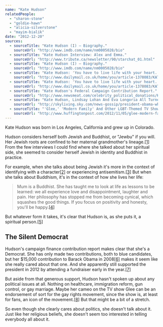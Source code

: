 ```yaml
---
name: "Kate Hudson"
relatedPeople:
  - "sharon-stone"
  - "goldie-hawn"
  - "alicia-silverstone"
  - "mayim-bialik"
date: "2012-12-20"
sources:
  - sourceTitle: "Kate Hudson (I) – Biography."
    sourceUrl: "http://www.imdb.com/name/nm0005028/bio"
  - sourceTitle: "Kate Hudson Interview: Alex and Emma."
    sourceUrl: "http://www.tribute.ca/newsletter/90/starchat_01.html"
  - sourceTitle: "Kate Hudson (I) – Biography."
    sourceUrl: "http://www.imdb.com/name/nm0005028/bio"
  - sourceTitle: "Kate Hudson: 'You have to live life with your heart.'"
    sourceUrl: "http://www.dailymail.co.uk/home/you/article-1378083/KATE-HUDSON-You-live-life-heart.html"
  - sourceTitle: "Kate Hudson: 'You have to live life with your heart.'"
    sourceUrl: "http://www.dailymail.co.uk/home/you/article-1378083/KATE-HUDSON-You-live-life-heart.html"
  - sourceTitle: "Kate Hudson's Federal Campaign Contribution Report."
    sourceUrl: "http://www.newsmeat.com/celebrity_political_donations/Kate_Hudson.php"
  - sourceTitle: "Kate Hudson, Lindsay Lohan And Eva Longoria All Turned Out For President Obama's White House Dinner."
    sourceUrl: "http://skyliving.sky.com/news-gossip/president-obama-white-house-dinner-kate-hudson-lindsay-lohan-elle-macpherson#!imageId=8ad5890136e987540137026c1f934262"
  - sourceTitle: "'Glee,' 'Modern Family' And Other LGBT-Themed TV Shows Drive Gay Marriage Support: Poll."
    sourceUrl: "http://www.huffingtonpost.com/2012/11/05/glee-modern-family-hollywood-reporter-gay-tv-poll_n_2077149.html"
---
```


Kate Hudson was born in Los Angeles, California and grew up in Colorado.

Hudson considers herself both Jewish and Buddhist, or "Jewbu" if you will. Her Jewish roots are confined to her maternal grandmother's lineage.<a class="source-citation" href="http://www.imdb.com/name/nm0005028/bio" title="Kate Hudson (I) – Biography.">[1]</a> From the few interviews I could find where she talked about her spiritual side, she seemed to consider herself Jewish in identity and Buddhist in practice.

For example, when she talks about being Jewish it's more in the context of identifying with a character<a class="source-citation" href="http://www.tribute.ca/newsletter/90/starchat_01.html" title="Kate Hudson Interview: Alex and Emma.">[2]</a> or experiencing antisemitism.<a class="source-citation" href="http://www.imdb.com/name/nm0005028/bio" title="Kate Hudson (I) – Biography.">[3]</a> But when she talks about Buddhism, it's in the context of how she lives her life:

>Mum is a Buddhist. She has taught me to look at life as lessons to be learned: we all experience love and disappointment, laughter and pain. Her philosophy has stopped me from becoming cynical, which squashes the good things. If you focus on positivity and honesty, you'll be happy.<a class="source-citation" href="http://www.dailymail.co.uk/home/you/article-1378083/KATE-HUDSON-You-live-life-heart.html" title="Kate Hudson: &apos;You have to live life with your heart.&apos;">[4]</a>

But whatever form it takes, it's clear that Hudson is, as she puts it, a spiritual person.<a class="source-citation" href="http://www.dailymail.co.uk/home/you/article-1378083/KATE-HUDSON-You-live-life-heart.html" title="Kate Hudson: &apos;You have to live life with your heart.&apos;">[5]</a>

## The Silent Democrat

Hudson's campaign finance contribution report makes clear that she's a Democrat. She has only made two contributions, both to blue candidates, but her $15,000 contribution to Barack Obama in 2008<a class="source-citation" href="http://www.newsmeat.com/celebrity_political_donations/Kate_Hudson.php" title="Kate Hudson&apos;s Federal Campaign Contribution Report.">[6]</a> makes it seem like she really cared about that one. And she apparently still supported the president in 2012 by attending a fundraiser early in the year.<a class="source-citation" href="http://skyliving.sky.com/news-gossip/president-obama-white-house-dinner-kate-hudson-lindsay-lohan-elle-macpherson#!imageId=8ad5890136e987540137026c1f934262" title="Kate Hudson, Lindsay Lohan And Eva Longoria All Turned Out For President Obama&apos;s White House Dinner.">[7]</a>

But aside from that generous support, Hudson hasn't spoken up about any political issues at all. Nothing on healthcare, immigration reform, gun control, or gay marriage. Maybe her cameo on the TV show Glee can be an endorsement of sort for the gay rights movement, since the show is, at least for fans, an icon of the movement.<a class="source-citation" href="http://www.huffingtonpost.com/2012/11/05/glee-modern-family-hollywood-reporter-gay-tv-poll_n_2077149.html" title="&apos;Glee,&apos; &apos;Modern Family&apos; And Other LGBT-Themed TV Shows Drive Gay Marriage Support: Poll.">[8]</a> But that might be a bit of a stretch.

So even though she clearly cares about politics, she doesn't talk about it. Just like her religious beliefs, she doesn't seem too interested in telling everybody all about it.